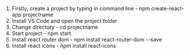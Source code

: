 1. Firstly, create a project by typing in command line - npm create-react-app projectname
2. Install VS Code and open the project folder
3. Change directory - cd projectname
4. Start project - npm start
5. Install react router dom - npm install react-router-dom --save
6. Install react icons - npm install react-icons
